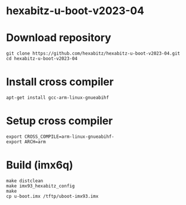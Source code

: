# hexabitz-u-boot-v2023-04

# Download repository
    git clone https://github.com/hexabitz/hexabitz-u-boot-v2023-04.git
    cd hexabitz-u-boot-v2023-04
 
# Install cross compiler
    apt-get install gcc-arm-linux-gnueabihf
 
# Setup cross compiler
    export CROSS_COMPILE=arm-linux-gnueabihf-
    export ARCH=arm
 
# Build (imx6q)
    make distclean
    make imx93_hexabitz_config
    make
    cp u-boot.imx /tftp/uboot-imx93.imx
